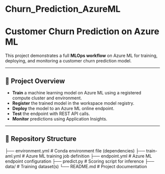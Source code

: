 # Churn_Prediction_AzureML
# Customer Churn Prediction on Azure ML

This project demonstrates a full **MLOps workflow** on Azure ML for training, deploying, and monitoring a customer churn prediction model.

---

## 🚀 Project Overview
- **Train** a machine learning model on Azure ML using a registered compute cluster and environment.  
- **Register** the trained model in the workspace model registry.  
- **Deploy** the model to an Azure ML online endpoint.  
- **Test** the endpoint with REST API calls.  
- **Monitor** predictions using Application Insights.  

---

## 📂 Repository Structure
├── environment.yml # Conda environment file (dependencies)
├── train-aml.yml # Azure ML training job definition
├── endpoint.yml # Azure ML endpoint configuration
├── predict.py # Scoring script for inference
├── data/ # Training dataset(s)
└── README.md # Project documentation

